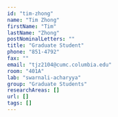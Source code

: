 ```yaml
---
id: "tim-zhong"
name: "Tim Zhong"
firstName: "Tim"
lastName: "Zhong"
postNominalLetters: ""
title: "Graduate Student"
phone: "851-4792"
fax: ""
email: "tjz2104@cumc.columbia.edu"
room: "401A"
lab: "swarnali-acharyya"
group: "Graduate Students"
researchAreas: []
url: []
tags: []
---
```

